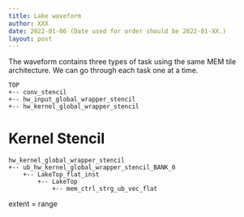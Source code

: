 ```yaml
---
title: Lake waveform
author: XXX
date: 2022-01-06 (Date used for order should be 2022-01-XX.)
layout: post
---
```


The waveform contains three types of task using the same MEM tile architecture. We can go through each task one at a time. 

    TOP
    +-- conv_stencil
    +-- hw_input_global_wrapper_stencil
    +-- hw_kernel_global_wrapper_stencil

# Kernel Stencil

    hw_kernel_global_wrapper_stencil
    +-- ub_hw_kernel_global_wrapper_stencil_BANK_0
        +-- LakeTop_flat_inst
            +-- LakeTop
                +-- mem_ctrl_strg_ub_vec_flat




extent = range
